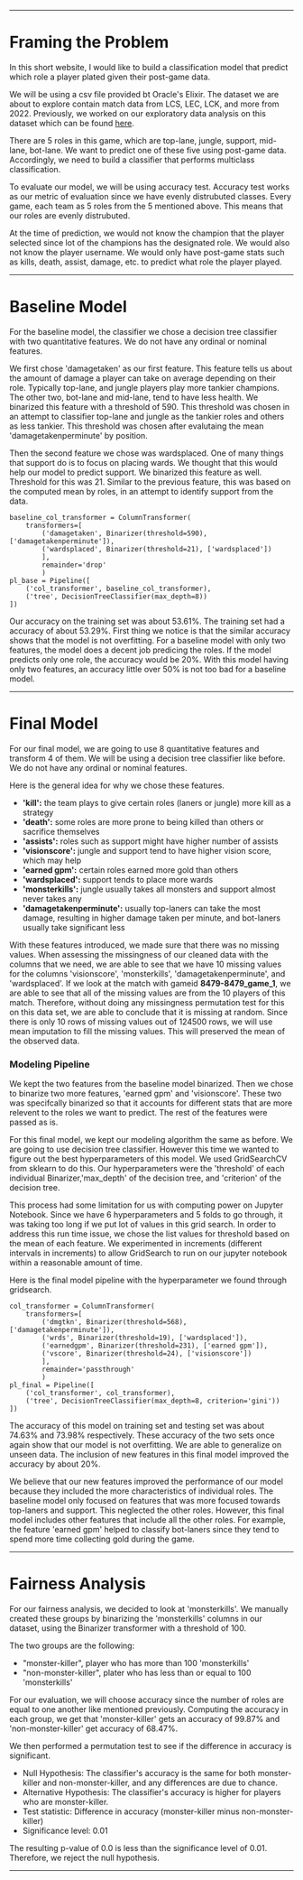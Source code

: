 
---

# **Framing the Problem**

In this short website, I would like to build a classification model that predict which role a player plated given their post-game data.

We will be using a csv file provided bt Oracle's Elixir. The dataset we are about to explore contain match data from LCS, LEC, LCK, and more from 2022. Previously, we worked on our exploratory data analysis on this dataset which can be found [here](https://kanggunh.github.io/LeagueOfLegends/).

There are 5 roles in this game, which are top-lane, jungle, support, mid-lane, bot-lane. We want to predict one of these five using post-game data. Accordingly, we need to build a classifier that performs multiclass classification. 

To evaluate our model, we will be using accuracy test. Accuracy test works as our metric of evaluation since we have evenly distrubuted classes. Every game, each team as 5 roles from the 5 mentioned above. This means that our roles are evenly distrubuted.

At the time of prediction, we would not know the champion that the player selected since lot of the champions has the designated role. We would also not know the player username. We would only have post-game stats such as kills, death, assist, damage, etc. to predict what role the player played.

---

# **Baseline Model**
For the baseline model, the classifier we chose a decision tree classifier with two quantitative features. We do not have any ordinal or nominal features.

We first chose 'damagetaken' as our first feature. This feature tells us about the amount of damage a player can take on average depending on their role. Typically top-lane, and jungle players play more tankier champions. The other two, bot-lane and mid-lane, tend to have less health. We binarized this feature with a threshold of 590. This threshold was chosen in an attempt to classifier top-lane and jungle as the tankier roles and others as less tankier. This threshold was chosen after evalutaing the mean 'damagetakenperminute' by position.

Then the second feature we chose was wardsplaced. One of many things that support do is to focus on placing wards. We thought that this would help our model to predict support. We binarized this feature as well. Threshold for this was 21. Similar to the previous feature, this was based on the computed mean by roles, in an attempt to identify support from the data.

```
baseline_col_transformer = ColumnTransformer(
    transformers=[
        ('damagetaken', Binarizer(threshold=590), ['damagetakenperminute']),
        ('wardsplaced', Binarizer(threshold=21), ['wardsplaced'])
        ],
        remainder='drop'
        )
pl_base = Pipeline([
    ('col_transformer', baseline_col_transformer),
    ('tree', DecisionTreeClassifier(max_depth=8))
])
```

Our accuracy on the training set was about 53.61%. The training set had a accuracy of about 53.29%. First thing we notice is that the similar accuracy shows that the model is not overfitting. For a baseline model with only two features, the model does a decent job predicing the roles. If the model predicts only one role, the accuracy would be 20%. With this model having only two features, an accuracy little over 50% is not too bad for a baseline model.

---
# **Final Model**
For our final model, we are going to use 8 quantitative features and transform 4 of them. We will be using a decision tree classifier like before. We do not have any ordinal or nominal features.

Here is the general idea for why we chose these features.
- **'kill':** the team plays to give certain roles (laners or jungle) more kill as a strategy
- **'death':** some roles are more prone to being killed than others or sacrifice themselves 
- **'assists':** roles such as support might have higher number of assists
- **'visionscore':** jungle and support tend to have higher vision score, which may help
- **'earned gpm':** certain roles earned more gold than others
- **'wardsplaced':** support tends to place more wards
- **'monsterkills':** jungle usually takes all monsters and support almost never takes any
- **'damagetakenperminute':** usually top-laners can take the most damage, resulting in higher damage taken per minute, and bot-laners usually take significant less

With these features introduced, we made sure that there was no missing values. When assessing the missingness of our cleaned data with the columns that we need, we are able to see that we have 10 missing values for the columns 'visionscore', 'monsterkills', 'damagetakenperminute', and 'wardsplaced'. If we look at the match with gameid **8479-8479_game_1**, we are able to see that all of the missing values are from the 10 players of this match. Therefore, without doing any missingness permutation test for this on this data set, we are able to conclude that it is missing at random. Since there is only 10 rows of missing values out of 124500 rows, we will use mean imputation to fill the missing values. This will preserved the mean of the observed data.

### **Modeling Pipeline**
We kept the two features from the baseline model binarized. Then we chose to binarize two more features, 'earned gpm' and 'visionscore'. These two was specifcally binarized so that it accounts for different stats that are more relevent to the roles we want to predict. The rest of the features were passed as is. 

For this final model, we kept our modeling algorithm the same as before. We are going to use decision tree classifier. However this time we wanted to figure out the best hyperparameters of this model. We used GridSearchCV from sklearn to do this. Our hyperparameters were the 'threshold' of each individual Binarizer,'max_depth' of the decision tree, and 'criterion' of the decision tree. 

This process had some limitation for us with computing power on Jupyter Notebook. Since we have 6 hyperparameters and 5 folds to go through, it was taking too long if we put lot of values in this grid search. In order to address this run time issue, we chose the list values for threshold based on the mean of each feature. We experimented in increments (different intervals in increments) to allow GridSearch to run on our jupyter notebook within a reasonable amount of time.

Here is the final model pipeline with the hyperparameter we found through gridsearch.
```
col_transformer = ColumnTransformer(
    transformers=[
        ('dmgtkn', Binarizer(threshold=568), ['damagetakenperminute']),
        ('wrds', Binarizer(threshold=19), ['wardsplaced']),
        ('earnedgpm', Binarizer(threshold=231), ['earned gpm']),
        ('vscore', Binarizer(threshold=24), ['visionscore'])
        ],
        remainder='passthrough'
        )
pl_final = Pipeline([
    ('col_transformer', col_transformer),
    ('tree', DecisionTreeClassifier(max_depth=8, criterion='gini'))
])
```
The accuracy of this model on training set and testing set was about 74.63% and 73.98% respectively. These accuracy of the two sets once again show that our model is not overfitting. We are able to generalize on unseen data. The inclusion of new features in this final model improved the accuracy by about 20%. 

We believe that our new features improved the performance of our model because they included the more characteristics of individual roles. The baseline model only focused on features that was more focused towards top-laners and support. This neglected the other roles. However, this final model includes other features that include all the other roles. For example, the feature 'earned gpm' helped to classify bot-laners since they tend to spend more time collecting gold during the game.

---
# **Fairness Analysis**
For our fairness analysis, we decided to look at 'monsterkills'. We manually created these groups by binarizing the 'monsterkills' columns in our dataset, using the Binarizer transformer with a threshold of 100.

The two groups are the following:
- "monster-killer", player who has more than 100 'monsterkills'
- "non-monster-killer", plater who has less than or equal to 100 'monsterkills'

For our evaluation, we will choose accuracy since the number of roles are equal to one another like mentioned previously. Computing the accuracy in each group, we get that 'monster-killer' gets an accuracy of 99.87% and 'non-monster-killer' get accuracy of 68.47%.

We then performed a permutation test to see if the difference in accuracy is significant.
- Null Hypothesis: The classifier's accuracy is the same for both monster-killer and non-monster-killer, and any differences are due to chance.
- Alternative Hypothesis: The classifier's accuracy is higher for players who are monster-killer.
- Test statistic: Difference in accuracy (monster-killer minus non-monster-killer)
- Significance level: 0.01

The resulting p-value of 0.0 is less than the significance level of 0.01.
Therefore, we reject the null hypothesis.

---
